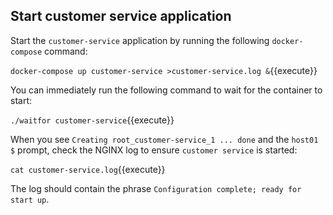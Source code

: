 ## Start customer service application

Start the `customer-service` application by running the following
`docker-compose` command:

`docker-compose up customer-service >customer-service.log &`{{execute}}

You can immediately run the following command to wait for the container to start:

`./waitfor customer-service`{{execute}}

When you see `Creating root_customer-service_1 ... done` and the
`host01 $` prompt, check the NGINX log to ensure `customer service`
is started:

`cat customer-service.log`{{execute}}

The log should contain the phrase `Configuration complete; ready for start up`.
